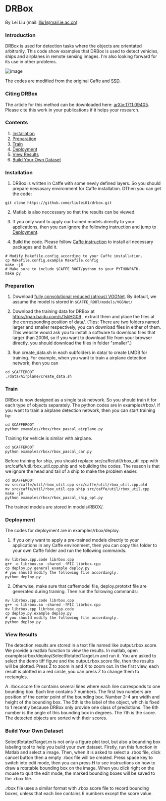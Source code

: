 # DRBox
By Lei Liu (mail: lliu1@mail.ie.ac.cn)

### Introduction
DRBox is used for detection tasks where the objects are orientated arbitrarily. This code show examples that DRBox is used to detect vehicles, ships and airplanes in remote sensing images. I'm also looking forward for its use in other problems.

![image](https://github.com/liulei01/DRBox/blob/master/example.png)

The codes are modified from the original Caffe and [SSD](https://github.com/weiliu89/caffe/tree/ssd). 

### Citing DRBox

The article for this method can be downloaded here: [arXiv:1711.09405](https://arxiv.org/abs/1711.09405). Please cite this work in your publications if it helps your research.

### Contents
1. [Installation](#installation)
2. [Preparation](#preparation)
3. [Train](#train)
4. [Deployment](#deployment)
5. [View Results](#view-results)
6. [Build Your Own Dataset](#build-your-own-dataset)

### Installation
1. DRBox is written in Caffe with some newly defined layers. So you should prepare nessasary environment for Caffe installation.
DThen you can get the code:
```Shell
git clone https://github.come/liulei01/drbox.git
```
2. Matlab is also neccessary so that the results can be viewed.


3. If you only want to apply our trained models directly to your applications, then you can ignore the following instruction and jump to [Deployment](#deployment).

4. Build the code. Please follow [Caffe instruction](http://caffe.berkeleyvision.org/installation.html) to install all necessary packages and build it.
```Shell
# Modify Makefile.config according to your Caffe installation.
cp Makefile.config.example Makefile.config
make -j8
# Make sure to include $CAFFE_ROOT/python to your PYTHONPATH.
make py
```

### Preparation
1. Download [fully convolutional reduced (atrous) VGGNet](https://gist.github.com/weiliu89/2ed6e13bfd5b57cf81d6). By default, we assume the model is stored in `$CAFFE_ROOT/models/VGGNet/`

2. Download the training data for DRBox at https://pan.baidu.com/s/1sliHG09 , extract them and place the files at the corresponding position of data/. (Tips: There are two folders named larger and smaller respectively, you can download files in either of them. This website would ask you to install a software to download files that larger than 200M, so if you want to download file from your browser directly, you should download the files in folder "smaller".)

3. Run create_data.sh in each subfolders in data/ to create LMDB for training. For example, when you want to train a airplane detection network, then you can 
```Shell
cd $CAFFEROOT
./data/Airplane/create_data.sh
```

### Train
DRBox is now designed as a single task network. So you should train it for each type of objects separately. The python codes are in examples/rbox/. If you want to train a airplane detection network, then you can start training by:
```Shel
cd $CAFFEROOT
python examples/rbox/rbox_pascal_airplane.py
```

Training for vehicle is similar with airplane.
```Shell
cd $CAFFEROOT
python examples/rbox/rbox_pascal_car.py
```

Before training for ship, you should replace src/caffe/util/rbox_util.cpp with src/caffe/util.rbox_util.cpp.ship and rebuilding the codes. The reason is that we ignore the head and tail of a ship to make the problem easier.
```Shell
cd $CAFFEROOT
mv src/caffe/util/rbox_util.cpp src/caffe/util/rbox_util.cpp.old
mv src/caffe/util/rbox_util.cpp.ship src/caffe/util/rbox_util.cpp
make -j8
python examples/rbox/rbox_pascal_ship_opt.py
```

The trained models are stored in models/RBOX/.

### Deployment
The codes for deployment are in examples/rbox/deploy. 

1. If you only want to apply a pre-trained models directly to your applications in any Caffe environment, then you can copy this folder to your own Caffe folder and run the following commands.
```Shell
mv librbox.cpp.code librbox.cpp
g++ -o librbox.so -shared -fPIC librbox.cpp
cp deploy.py.general_example deploy.py
# you should modify the following file accordingly.
python deploy.py
```

2. Otherwise, make sure that caffemodel file, deploy.prototxt file are generated during training. Then run the following commands:
```Shell
mv librbox.cpp.code librbox.cpp
g++ -o librbox.so -shared -fPIC librbox.cpp
mv librbox.cpp librbox.cpp.code
cp deploy.py.example deploy.py
# you should modify the following file accordingly.
python deploy.py
```

### View Results
The detection results are stored in a text file named like output.rbox.score. We provide a matlab function to view the results. In matlab, open examples/rbox/deploy/SelectRotatedTarget.m and run it. You are asked to select the demo tiff figure and the output.rbox.score file, then the results will be plotted. Press Z to zoom in and X to zoom out. In the first view, each result is plotted in a red circle, you can press Z to change them to rectangles. 

A .rbox.score file contains several lines where each line corresponds to one bounding box. Each line contains 7 numbers. The first two numbers are position of the center point of the bounding box. Number 3-4 are width and height of the bounding box. The 5th is the label of the object, which is fixed to 1 recently because DRBox only provide one class of predictions. The 6th number is the angle of this bounding box in degrees. The 7th is the score. The detected objects are sorted with their scores.

### Build Your Own Dataset
SelectRotatedTarget.m is not only a figure plot tool, but also a bounding box labeling tool to help you build your own dataset. Firstly, run this function in Matlab and select a image. Then, when it is asked to select a .rbox file, click cancel button then a empty .rbox file will be created. Press space key to switch into edit mode, then you can press H to see instructions on how to draw a rotatable bounding box on the image. When you click right on the mouse to quit the edit mode, the marked bounding boxes will be saved to the .rbox file. 

.rbox file uses a similar format with .rbox.score file to record bounding boxes, unless that each line contains 6 numbers except the score value.
